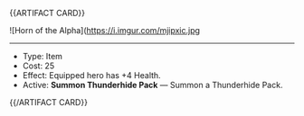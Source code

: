 <!-- ======================================

How to Contribute: https://ggs.wiki/r/howto

Artifact-specific info: https://github.com/GGS-ORG/artifact/blob/master/README.md

====================================== -->


{{ARTIFACT CARD}}

<!-- Card image goes here. -->

![Horn of the Alpha](https://i.imgur.com/mjipxic.jpg

---

<!-- Card description goes here. -->

* Type: Item
* Cost: 25
* Effect: Equipped hero has +4 Health.
* Active: **Summon Thunderhide Pack** — Summon a Thunderhide Pack. 

{{/ARTIFACT CARD}}
